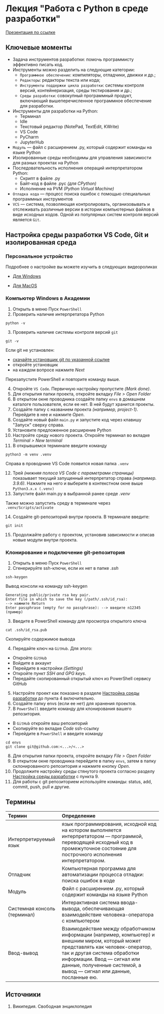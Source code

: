 # Лекция "Работа с Python в среде разработки"

[Презентация по ссылке](https://docs.google.com/presentation/d/1O2v-hMEdc-qXt0mZ3P-ZQUexFsqHle_pTc-d83b-A8s/edit?usp=sharing)

## Ключевые моменты

* Задача инструментов разработки: помочь программисту эффективно писать код.
* Инструменты можно разделить на следующие категории:
  * `Программное обеспечение`: компиляторы, отладчики, движки и др.;
  * `Редакторы`: редакторы текста или кода;
  * `Инструменты поддержки цикла разработки`: системы контроля версий, контейнеризация, среды тестирования и др.;
  * `Среды разработки`: совокупный программный продукт, включающий вышеперечисленное программное обеспечение для разработки.
* Инструменты для разработки на Python:
  * Терминал
  * Idle
  * Текстовый редактор (NotePad, TextEdit, KWrite)
  * VS Code
  * PyCharm
  * JupyterHub
* `Модуль` — файл с расширением .py, который содержит команды на языке Python
* Изолированные среды необходимы для управления зависимости для разных проектах на Python
* Последовательность исполнения операций интерпретатором Python:
  * Скрипт в файле .py
  * Байт-код в файле .pyc _(для CPython)_
  * Исполнение на PVM _(Python Virtual Machine)_
* `Отладка кода` — процесс поиска ошибок с помощью специальных программных инструментов
* `VCS` — система, позволяющая контролировать, организовывать и отслеживать различные версии в истории компьютерных файлов в виде исходных кодов. Одной из популярных систем контроля версий является `Git`.

## Настройка среды разработки VS Code, Git и изолированная среда

### Персональное устройство

Подробнее о настройке вы можете изучить в следующих видеороликах

* [Для Windows](https://www.youtube.com/watch?v=Gcuy6U02lJg)
  
* [Для MacOS](https://www.youtube.com/watch?v=dtm0-bvGyaQ)

### Компьютер Windows в Академии

1. Открыть в меню Пуск `PowerShell`
2. Проверить наличие интерпретатора Python
  
```
python -v
```

3. Проверить наличие системы контроля версий `git`

```
git -v
```

Если git не установлен: 

* [скачайте установщик git по указанной ссылке](https://github.com/git-for-windows/git/releases/download/v2.47.0.windows.1/Git-2.47.0-64-bit.exe)
* откройте установщик
* на каждом вопросе нажмите _Next_

Перезапустите PowerShell и повторите команду выше.

4. Откройте `VS Code`. Первичную настройку пропустите _(Mark done)_.
5. Для открытия папки проекта, откройте вкладку _File > Open Folder_
6. В открытом окне проводника создайте папку `envs` в домашнем каталоге пользователя, если ее нет. В ней будут хранится проекты.
7. Создайте папку с названием проекта _(например, project-1)_. Перейдите в нее и нажмите _Open_.
8. Создайте новый файл `main.py` и запустите код через клавишу "Запуск" сверху справа.
9. Установите предложенное расширение Python
10. Настройте среду нового проекта. Откройте терминал во вкладке _Terminal > New terminal_
11. В открывшемся терминале введите команду

```
python3 -m venv .venv
```

Справа в проводнике VS Code появится новая папка `.venv`

12. Трей _(нижняя полоса VS Code с параметрами страницы)_ показывает текущий запущенный интерпретатор справа _(например. 3.9.6)_. Нажмите на него и выберите в контекстном окне выше `Python3.x.x (.venv)`
13. Запустите файл main.py в выбранной ранее среде _.venv_

Также можно запустить среду в терминале через ```.venv/Scripts/activate```

14. Создайте git-репозиторий внутри проекта. В терминале введите:

```
git init
```

15. Продолжайте работу с проектом, установив зависимости и описав новые модули внутри проекта. 



### Клонирование и подключение git-репозитория

1. Открыть в меню Пуск `PowerShell`
2. Сгенерируйте ssh-ключи, если их нет в папке _.ssh_
```
ssh-keygen
```

Вывод консоли на команду ssh-keygen

    Generating public/private rsa key pair.
    Enter file in which to save the key (/path/.ssh/id_rsa): 
    --> нажмите Return
    Enter passphrase (empty for no passphrase): --> введите n12345 (пример)

3. Введите в PowerShell команду для просмотра открытого ключа

```
cat .ssh/id_rsa.pub
```

Скопируйте содержимое вывода

4. Передайте ключ на `GitHub`. Для этого:

* Откройте `GitHub`
* Войдите в аккаунт
* Перейдите в настройки _(Settings)_
* Откройте пункт _SSH and GPG keys_.
* Передайте скопированный открытый ключ из PowerShell сервису GitHub

5. Настройте проект как показано в разделе [Настройка среды разработки](#настройка-среды-разработки-vs-code-git-и-изолированная-среда) до пункта 4 включительно.
6. Создайте папку envs (если ее нет) для хранения проектов.
7. В `PowerShell` введите команду для клонирования вашего репозитория.

* В `GitHub` откройте ваш репозиторий
* Скопируйте во вкладке _Code_ ssh-ссылку
* Перейдите в `PowerShell` и введите команду

```
cd envs 
git clone git@github.com:<...>/<...> 
```

8. Для открытия папки проекта, откройте вкладку _File > Open Folder_
9. В открытом окне проводника перейдите в папку `envs`, затем в папку склонированного репозитория и нажмите кнопку _Open_.
11. Продолжите настройку среды стянутого проекта согласно разделу [Настройка среды разработки](#настройка-среды-разработки-vs-code-git-и-изолированная-среда) с пункта 9.
12. Для работы с git репозиторием используйте команды: status, add, commit, push, pull и другие.

## Термины

Термин | Определение
:-- | :--
Интерпретируемый язык | язык программирования, исходной код на котором выполняется интерпретатором — программой, переводящей исходный код в промежуточное состояние для построчного исполнения интерпретатором.
Отладчик | Компьютерная программа для автоматизации процесса отладки: поиска ошибок в коде
Модуль | Файл с расширением .py, который содержит команды на языке Python
Системная консоль (терминал) | Интерактивная система ввода-вывода, обеспечивающая взаимодействие человека-оператора с компьютером
Ввод-вывод | Взаимодействие между обработчиком информации (например, компьютер) и внешним миром, который может представлять как человек-оператор, так и другая система обработки информации. Ввод — сигнал или данные, полученные системой, а вывод — сигнал или данные, посланные ею.

## Источники

1. Википедия. Свободная энциклопедия
